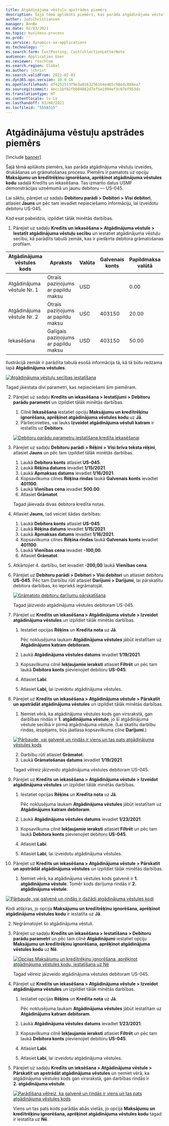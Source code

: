 ```yaml
---
title: Atgādinājuma vēstuļu apstrādes piemērs
description: Šajā tēmā aplūkots piemērs, kas parāda atgādinājuma vēstuļu izveides, drukāšanas un grāmatošanas procesu.
author: JodiChristiansen
manager: AnnBe
ms.date: 02/03/2021
ms.topic: business-process
ms.prod: ''
ms.service: dynamics-ax-applications
ms.technology: ''
ms.search.form: CustPosting, CustCollectionLetterNote
audience: Application User
ms.reviewer: roschlom
ms.search.region: Global
ms.author: jchrist
ms.search.validFrom: 2021-02-03
ms.dyn365.ops.version: 10.0.16
ms.openlocfilehash: df4252513f9e3a02632561b4e465c98edc888ea7
ms.sourcegitcommit: 4ecc1bf82fbb04882d7ef5e1994ef3c07ef953dc
ms.translationtype: HT
ms.contentlocale: lv-LV
ms.lasthandoff: 03/08/2021
ms.locfileid: "5558315"
---
```

# <a name="process-collection-letters-example"></a>Atgādinājuma vēstuļu apstrādes piemērs

[!include [banner](../../includes/banner.md)]

Šajā tēmā aplūkots piemērs, kas parāda atgādinājuma vēstuļu izveides, drukāšanas un grāmatošanas procesu. Piemērs ir pamatots uz opciju **Maksājumu un kredītrēķinu ignorēšana, aprēķinot atgādinājuma vēstules kodu** sadaļā Kredīts un iekasēšana. Tas izmanto datus USMF demonstrācijas uzņēmumā un jaunu debitoru — US-045.

Lai sāktu, pārejiet uz sadaļu **Debitoru parādi \> Debitori \> Visi debitori**, atlasiet **Jauns** un pēc tam ievadiet nepieciešamo informāciju, lai izveidotu debitoru US-045.

Kad esat pabeidzis, izpildiet tālāk minētās darbības.

1. Pārejiet uz sadaļu **Kredīts un iekasēšana \> Atgādinājuma vēstule \> Iestatīt atgādinājuma vēstuļu secību** un iestatiet atgādinājuma vēstuļu secību, kā parādīts tabulā zemāk, kas ir piešķirta debitora grāmatošanas profilam.

|     Atgādinājuma vēstules kods      |     Apraksts                           |     Valūta      |     Galvenais konts        |     Papildmaksa valūtā     |     Minimālais nokavētais        |     Dienu bloķēšana      |
|---------------------------------  |---------------------------------------    |-----------------  |-----------------------    |-------------------------- |-----------------------    |---------------------  |
|     Atgādinājuma vēstule Nr. 1         |     Otrais paziņojums ar papildu maksu        |     USD           |                           |     0.00                  |     0.00                  |     2                 |
|     Atgādinājuma vēstule Nr. 2         |     Otrais paziņojums ar papildu maksu        |     USC           |     403150                |     20.00                 |     10,00                 |     3                 |
|     Iekasēšana                    |     Galīgais paziņojums ar papildu maksu         |     USD           |     403150                |     50.00                 |     100.00                |     15                |

Ilustrācijā zemāk ir parādīta tabulā esošā informācija tā, kā tā būtu redzama lapā **Atgādinājuma vēstules**. 

[![Atgādinājuma vēstuļu secības iestatīšana](./media/Ignore-payments-creditmemos-1.PNG)](./media/Ignore-payments-creditmemos-1.PNG)

 Tagad jāiestata divi parametri, kas nepieciešami šim piemēram.

2. Pārejiet uz sadaļu **Kredīts un iekasēšana \> Iestatījumi \> Debitoru parādu parametri** un izpildiet tālāk minētās darbības.

    1. Cilnē **Iekasēšana** iestatiet opciju **Maksājumu un kredītrēķinu ignorēšana, aprēķinot atgādinājuma vēstules kodu** uz **Jā**.
    2. Pārliecinieties, vai lauks **Izveidot atgādinājuma vēstuli katram** ir iestatīts uz **Debitors**.

    [![Debitoru parādu parametru iestatīšana kredīta iekasēšanai](./media/Ignore-payments-creditmemos-2.PNG)](./media/Ignore-payments-creditmemos-2.PNG)

3. Pārejiet uz sadaļu **Debitoru parādi \> Rēķini \> Visi brīva teksta rēķini**, atlasiet **Jauns** un pēc tam izpildiet tālāk minētās darbības.

    1. Laukā **Debitora konts** atlasiet **US-045**.
    2. Laukā **Rēķina datums** ievadiet **1/15/2021**.
    3. Laukā **Apmaksas datums** ievadiet **1/16/2021**.
    4. Kopsavilkuma cilnes **Rēķina rindas** laukā **Galvenais konts** ievadiet **401100**.
    5. Laukā **Vienības cena** ievadiet **500.00**.
    6. Atlasiet **Grāmatot**.

    Tagad jāievada divas debitora kredīta notas.

4. Atlasiet **Jauns**, tad veiciet šādas darbības:

    1. Laukā **Debitora konts** atlasiet **US-045**.
    2. Laukā **Rēķina datums** ievadiet **1/15/2021**.
    3. Laukā **Apmaksas datums** ievadiet **1/16/2021**.
    4. Kopsavilkuma cilnes **Rēķina rindas** laukā **Galvenais konts** ievadiet **401100**.
    5. Laukā **Vienības cena** ievadiet **-100,00**.
    6. Atlasiet **Grāmatot**.

5. Atkārtojiet 4. darbību, bet ievadiet **-200,00** laukā **Vienības cena**.
6. Pārejiet uz **Debitoru parādi \> Debitori \> Visi debitori** un atlasiet debitoru **US-045**. Pēc tam Darbību rūtī atlasiet **Darījumi \> Darījumi**, lai pārskatītu debitora darbības, ko iepriekš iegrāmatojāt.

    [![Grāmatoto debitoru darījumu pārskatīšana](./media/Ignore-payments-creditmemos-3.PNG)](./media/Ignore-payments-creditmemos-3.PNG)

    Tagad jāizveido atgādinājuma vēstules debitoram US-045.

7. Pārejiet uz **Kredīts un iekasēšana \> Atgādinājuma vēstule \> Izveidot atgādinājuma vēstules** un izpildiet tālāk minētās darbības.

    1. Iestatiet opcijas **Rēķins** un **Kredīta nota** uz **Jā**.

        Pēc noklusējuma laukam **Atgādinājuma vēstules** jābūt iestatītam uz **Atgādinājums katram debitoram**.

    2. Laukā **Atgādinājuma vēstules datums** ievadiet **1/19/2021**.
    3. Kopsavilkuma cilnē **Iekļaujamie ieraksti** atlasiet **Filtrēt** un pēc tam laukā **Debitora konts** pievienojiet debitoru **US-045**.
    4. Atlasiet **Labi**.
    5. Atlasiet **Labi**, lai izveidotu atgādinājuma vēstules.

8. Pārejiet uz **Kredīts un iekasēšana \> Atgādinājuma vēstule \> Pārskatīt un apstrādāt atgādinājuma vēstules** un izpildiet tālāk minētās darbības.

    1. Ņemiet vērā, ka atgādinājuma vēstules kods gan virsrakstā, gan darbības rindās ir  **1. atgādinājuma vēstule**, jo šī atgādinājuma vēstule secībā ir pirmā atgādinājuma vēstule. (Lai skatītu darbību rindas, iespējams, būs jāatlasa kopsavilkuma cilne **Darījumi**.)

   [![Pārbaude, vai galvenē un rindās ir viens un tas pats atgādinājuma vēstules kods](./media/Ignore-payments-creditmemos-4.PNG)](./media/Ignore-payments-creditmemos-4.PNG)

    2. Darbību rūtī atlasiet **Grāmatot**.
    3. Laukā **Grāmatošanas datums** ievadiet **1/19/2021**.

    Tagad vēlreiz jāizveido atgādinājuma vēstules debitoram US-045.

9. Pārejiet uz **Kredīts un iekasēšana \> Atgādinājuma vēstule \> Izveidot atgādinājuma vēstules** un izpildiet tālāk minētās darbības.

    1. Iestatiet opcijas **Rēķins** un **Kredīta nota** uz **Jā**.

        Pēc noklusējuma laukam **Atgādinājuma vēstules** jābūt iestatītam uz **Atgādinājums katram debitoram**.

    2. Laukā **Atgādinājuma vēstules datums** ievadiet **1/23/2021**.
    3. Kopsavilkuma cilnē **Iekļaujamie ieraksti** atlasiet **Filtrēt** un pēc tam laukā **Debitora konts** pievienojiet debitoru **US-045**.
    4. Atlasiet **Labi**.
    5. Atlasiet **Labi**, lai izveidotu atgādinājuma vēstules.

10. Pārejiet uz **Kredīts un iekasēšana \> Atgādinājuma vēstule \> Pārskatīt un apstrādāt atgādinājuma vēstules** un izpildiet tālāk minētās darbības.

    1. Ņemiet vērā, ka atgādinājuma vēstules kods galvenē ir **1. atgādinājuma vēstule**. Tomēr kods darījuma rindās ir **2. atgādinājuma vēstule**.

   [![Pārbaude, vai galvenē un rindās ir dažādi atgādinājuma vēstules kodi](./media/Ignore-payments-creditmemos-5.PNG)](./media/Ignore-payments-creditmemos-5.PNG)

  Kodi atšķiras, jo opcija **Maksājumu un kredītrēķinu ignorēšana, aprēķinot atgādinājuma vēstules kodu** ir iestatīta uz **Jā**.

  2. Negrāmatojiet šo atgādinājuma vēstuli.

11. Pārejiet uz sadaļu **Kredīts un iekasēšana \> Iestatīšana \> Debitoru parādu parametri** un pēc tam cilnē **Atgādinājumi** iestatiet opciju **Maksājumu un kredītrēķinu ignorēšana, aprēķinot atgādinājuma vēstules kodu** uz **Nē**.

    [![Opcijas Maksājumu un kredītrēķinu ignorēšana, aprēķinot atgādinājuma vēstules kodu, iestatīšana uz Nē](./media/Ignore-payments-creditmemos-6.PNG)](./media/Ignore-payments-creditmemos-6.PNG)

    Tagad vēlreiz jāizveido atgādinājuma vēstules debitoram US-045.

12. Pārejiet uz **Kredīts un iekasēšana \> Atgādinājuma vēstule \> Izveidot atgādinājuma vēstules** un izpildiet tālāk minētās darbības.

    1. Iestatiet opcijas **Rēķins** un **Kredīta nota** uz **Jā**.

        Pēc noklusējuma laukam **Atgādinājuma vēstules** jābūt iestatītam uz **Atgādinājums katram debitoram**.

    2. Laukā **Atgādinājuma vēstules datums** ievadiet **1/23/2021**.
    3. Kopsavilkuma cilnē **Iekļaujamie ieraksti** atlasiet **Filtrēt** un pēc tam laukā **Debitora konts** pievienojiet debitoru **US-045**.
    4. Atlasiet **Labi**.
    5. Atlasiet **Labi**, lai izveidotu atgādinājuma vēstules.

13. Pārejiet uz sadaļu **Kredīts un ieksēšana \> Atgādinājuma vēstule \> Pārskatīt un apstrādāt atgādinājuma vēstules** un ņemiet vērā, ka atgādinājuma vēstules kods gan virsrakstā, gan darbības rindās ir **2. atgādinājuma vēstule**.

    [![Parādīšana vēlreiz, ka galvenē un rindās ir viens un tas pats atgādinājuma vēstules kods](./media/Ignore-payments-creditmemos-7.PNG)](./media/Ignore-payments-creditmemos-7.PNG)

    Viens un tas pats kods parādās abās vietās, jo opcija **Maksājumu un kredītrēķinu ignorēšana, aprēķinot atgādinājuma vēstules kodu** tagad ir iestatīta uz **Nē**.
